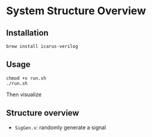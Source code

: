 # System Structure Overview

## Installation

```shell
brew install icarus-verilog
```

## Usage

```shell
chmod +x run.sh
./run.sh
```

Then visualize 

## Structure overview

* `SigGen.v`: randomly generate a signal